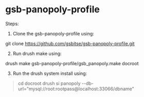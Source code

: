 gsb-panopoly-profile
====================

Steps:

1. Clone the gsb-panopoly-profile using:

git clone https://github.com/gsbitse/gsb-panopoly-profile.git

2. Run drush make using:

drush make gsb-panopoly-profile/gsb_panopoly.make docroot

3. Run the drush system install using:

> cd docroot
> drush si panopoly --db-url="mysql://root:rootpass@localhost:33066/dbname"


